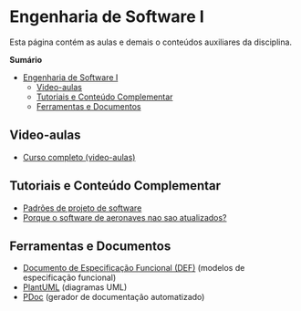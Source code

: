 # Engenharia de Software I

Esta página contém as aulas e demais o conteúdos auxiliares da disciplina.

**Sumário**
- [Engenharia de Software I](#engenharia-de-software-i)
  - [Video-aulas](#video-aulas)
  - [Tutoriais e Conteúdo Complementar](#tutoriais-e-conteúdo-complementar)
  - [Ferramentas e Documentos](#ferramentas-e-documentos)

## Video-aulas

- [Curso completo (video-aulas)](https://www.youtube.com/playlist?list=PLGjBx0p9zRN-owPh-lkuV8-CMnMSg5fTu)

## Tutoriais e Conteúdo Complementar

- [Padrões de projeto de software](https://refactoring.guru/pt-br/design-patterns/)
- [Porque o software de aeronaves nao sao atualizados?](https://youtube.com/shorts/3BKdisR7EoY?si=2EKmroql05AbqSlt)

## Ferramentas e Documentos

- [Documento de Especificação Funcional (DEF)](./especificacao_funcional/) (modelos de especificação funcional)
- [PlantUML](./plantuml/) (diagramas UML)
- [PDoc](./pdoc/) (gerador de documentação automatizado)